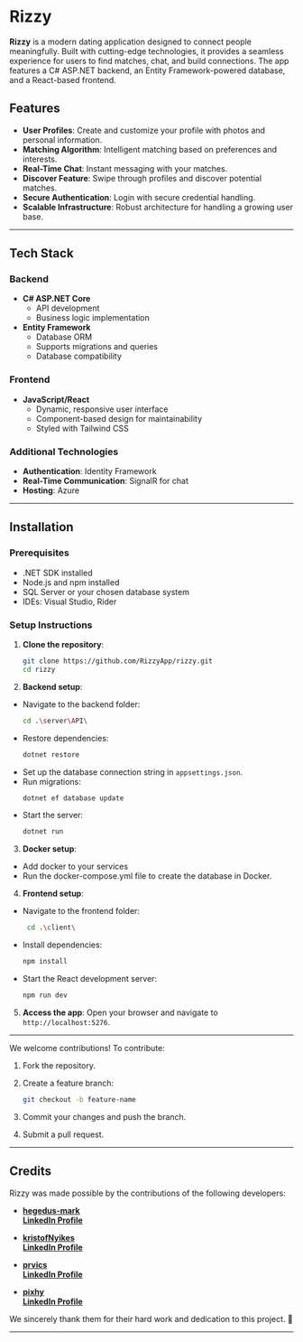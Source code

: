 # Rizzy

**Rizzy** is a modern dating application designed to connect people meaningfully. Built with cutting-edge technologies, it provides a seamless experience for users to find matches, chat, and build connections. The app features a C# ASP.NET backend, an Entity Framework-powered database, and a React-based frontend.

## Features

- **User Profiles**: Create and customize your profile with photos and personal information.
- **Matching Algorithm**: Intelligent matching based on preferences and interests.
- **Real-Time Chat**: Instant messaging with your matches.
- **Discover Feature**: Swipe through profiles and discover potential matches.
- **Secure Authentication**: Login with secure credential handling.
- **Scalable Infrastructure**: Robust architecture for handling a growing user base.

---

## Tech Stack

### Backend
- **C# ASP.NET Core**
  - API development
  - Business logic implementation
- **Entity Framework**
  - Database ORM
  - Supports migrations and queries
  - Database compatibility

### Frontend
- **JavaScript/React**
  - Dynamic, responsive user interface
  - Component-based design for maintainability
  - Styled with Tailwind CSS

### Additional Technologies
- **Authentication**: Identity Framework
- **Real-Time Communication**: SignalR for chat
- **Hosting**: Azure

---

## Installation

### Prerequisites
- .NET SDK installed
- Node.js and npm installed
- SQL Server or your chosen database system
- IDEs: Visual Studio, Rider

### Setup Instructions

1. **Clone the repository**:
   ```bash
   git clone https://github.com/RizzyApp/rizzy.git
   cd rizzy
   ```

2. **Backend setup**:
 - Navigate to the backend folder:
   ```bash
   cd .\server\API\
   ```
 - Restore dependencies:
   ```bash
   dotnet restore
   ```
 - Set up the database connection string in `appsettings.json`.
 - Run migrations:
   ```bash
   dotnet ef database update
   ```
 - Start the server:
   ```bash
   dotnet run
   ```

3. **Docker setup**:
  - Add docker to your services
  - Run the docker-compose.yml file to create the database in Docker.

4. **Frontend setup**:
 - Navigate to the frontend folder:
   ```bash
    cd .\client\
   ```
 - Install dependencies:
   ```bash
   npm install
   ```
 - Start the React development server:
   ```bash
   npm run dev
   ```

5. **Access the app**:
   Open your browser and navigate to `http://localhost:5276`.

---

We welcome contributions! To contribute:
1. Fork the repository.
2. Create a feature branch:
   ```bash
   git checkout -b feature-name
   ```

3. Commit your changes and push the branch.
4. Submit a pull request.


---

## Credits

Rizzy was made possible by the contributions of the following developers:

- **[hegedus-mark](https://github.com/hegedus-mark)**  
  **[LinkedIn Profile](https://www.linkedin.com/in/m%C3%A1rk-heged%C5%B1s-2a88332ba/)**

- **[kristofNyikes](https://github.com/kristofNyikes)**  
  **[LinkedIn Profile](https://www.linkedin.com/in/krist%C3%B3f-nyikes-31121133a/)**

- **[prvics](https://github.com/prvics)**  
  **[LinkedIn Profile](https://www.linkedin.com/in/pr%C3%A1vics-p%C3%A9ter-760265330/)**

- **[pixhy](https://github.com/pixhy)**  
  **[LinkedIn Profile](https://www.linkedin.com/in/tunde-bak/)**

We sincerely thank them for their hard work and dedication to this project. 🎉

---
